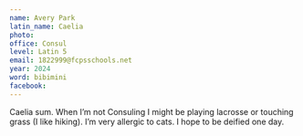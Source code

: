 ```yaml
---
name: Avery Park
latin_name: Caelia
photo: 
office: Consul
level: Latin 5
email: 1822999@fcpsschools.net
year: 2024
word: bibimini
facebook: 
---
```


Caelia sum. When I’m not Consuling I might be playing lacrosse or touching grass (I like hiking). I’m very allergic to cats. I hope to be deified one day.
